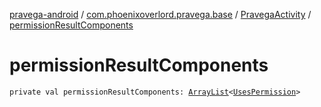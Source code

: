 [pravega-android](../../index.md) / [com.phoenixoverlord.pravega.base](../index.md) / [PravegaActivity](index.md) / [permissionResultComponents](./permission-result-components.md)

# permissionResultComponents

`private val permissionResultComponents: `[`ArrayList`](https://kotlinlang.org/api/latest/jvm/stdlib/kotlin.collections/-array-list/index.html)`<`[`UsesPermission`](../-uses-permission/index.md)`>`